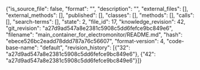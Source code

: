 {"is_source_file": false, "format": "", "description": "", "external_files": [], "external_methods": [], "published": [], "classes": [], "methods": [], "calls": [], "search-terms": [], "state": 2, "file_id": 17, "knowledge_revision": 42, "git_revision": "a27d9ad547a8e2381c5908c5dd6fefce9bc849e6", "filename": "main_container_for_electromonitor/README.md", "hash": "ebece526bc2eadd78ddd787a76c56607", "format-version": 4, "code-base-name": "default", "revision_history": [{"32": "a27d9ad547a8e2381c5908c5dd6fefce9bc849e6"}, {"42": "a27d9ad547a8e2381c5908c5dd6fefce9bc849e6"}]}